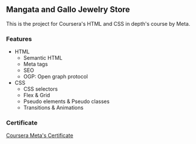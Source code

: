 ## Mangata and Gallo Jewelry Store

This is the project for Coursera's HTML and CSS in depth's course by Meta.

### Features

- HTML
  - Semantic HTML
  - Meta tags
  - SEO
  - OGP: Open graph protocol
- CSS
  - CSS selectors
  - Flex & Grid
  - Pseudo elements & Pseudo classes
  - Transitions & Animations


### Certificate

[Coursera Meta's Certificate](https://coursera.org/share/f1054c57f111d42540d373888389d05a)

